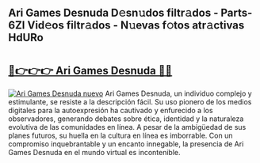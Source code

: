 ## Ari Games Desnuda D𝚎sn𝚞dos filtr𝚊dos - Parts-6ZI Vid𝚎os filtr𝚊dos - N𝚞evas f𝚘tos atr𝚊ctivas HdURo

# <h2><a href="http://mb7alx.tromn.icu/?c=Ari+Games+Desnuda">🔗👉👉👉 Ari Games Desnuda 🔗🔗</a></h2>

[![Ari Games Desnuda nuevo](https://i.imgur.com/pEAQMta.gif)](http://mb7alx.tromn.icu/?c=Ari+Games+Desnuda)
Ari Games Desnuda, un individuo complejo y estimulante, se resiste a la descripción fácil. Su uso pionero de los medios digitales para la autoexpresión ha cautivado y enfurecido a los observadores, generando debates sobre ética, identidad y la naturaleza evolutiva de las comunidades en línea. A pesar de la ambigüedad de sus planes futuros, su huella en la cultura en línea es imborrable. Con un compromiso inquebrantable y un encanto innegable, la presencia de Ari Games Desnuda en el mundo virtual es incontenible.
